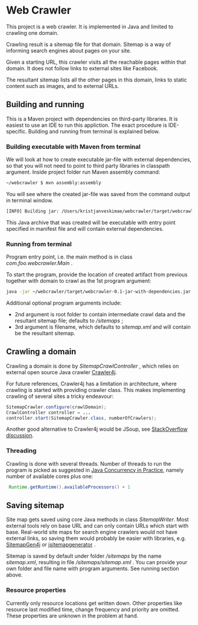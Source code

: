 # Web Crawler

This project is a web crawler.
It is implemented in Java and limited to crawling one domain.

Crawling result is a sitemap file for that domain. Sitemap is a way of informing search engines about pages on your site.

Given a starting URL, this crawler visits all the reachable pages within that domain. It does not follow links to external sites like Facebook.

The resultant sitemap lists all the other pages in this domain, links to static content such as images, and to external URLs.

## Building and running

This is a Maven project with dependencies on third-party libraries. It is easiest to use an IDE to run this appliction. The exact procedure is IDE-specific. Building and running from terminal is explained below.

### Building executable with Maven from terminal

We will look at how to create executable jar-file with external dependencies, so that you will not need to point to third party libraries in classpath argument.
Inside project folder run Maven assembly command:

``` bash
~/webcrawler $ mvn assembly:assembly
```
You will see where the created jar-file was saved from the command output in terminal window.

``` bash
[INFO] Building jar: /Users/kristjanveskimae/webcrawler/target/webcrawler-0.1-jar-with-dependencies.jar
```

This Java archive that was created will be executable with entry point specified in manifest file and will contain external dependencies.

### Running from terminal

Program entry point, i.e. the main method is in class *com.foo.webcrawler.Main* .

To start the program, provide the location of created artifact from previous together with domain to crawl as the 1st program argument:

``` bash
java -jar ~/webcrawler/target/webcrawler-0.1-jar-with-dependencies.jar http://example.com
```
Additional optional program arguments include:
 * 2nd argument is root folder to contain intermediate crawl data and the resultant sitemap file; defaults to */sitemaps* ;
 * 3rd argument is filename, which defaults to *sitemap.xml* and will contain be the resultant sitemap.

## Crawling a domain

Crawling a domain is done by *SitemapCrawlController* , which relies on external
open source Java crawler [Crawler4j](https://github.com/yasserg/crawler4j).

For future references, Crawler4j has a limitation in architecture, where crawling is started with providing crawler class. This makes implementing crawling of several sites a tricky endeavour:

``` Java
SitemapCrawler.configure(crawlDomain);
CrawlController controller = ...
controller.start(SitemapCrawler.class, numberOfCrawlers);
```
Another good alternative to Crawler4j would be JSoup, see [StackOverflow discussion](http://stackoverflow.com/questions/11282503/java-web-crawler-libraries).

### Threading

Crawling is done with several threads.
Number of threads to run the program is picked as suggested in [Java Concurrency in Practice](https://www.amazon.com/Java-Concurrency-Practice-Brian-Goetz/dp/0321349601/),
namely number of available cores plus one:
``` Java
 Runtime.getRuntime().availableProcessors() + 1
```

##  Saving sitemap

Site map gets saved using core Java methods in class *SitemapWriter*.
Most external tools rely on base URL and can only contain URLs which start with base.
Real-world site maps for search engine crawlers would not have external links,
so saving them would probably be easier with libraries,
e.g. [SitemapGen4j](https://github.com/dfabulich/sitemapgen4j) or [jsitemapgenerator](https://github.com/jirkapinkas/jsitemapgenerator) .

Sitemap is saved by default under folder */sitemaps* by the name *sitemap.xml*, resulting in file */sitemaps/sitemap.xml* .
You can provide your own folder and file name with program arguments.
See running section above.

### Resource properties

Currently only resource locations get written down.
Other properties like resource last modified time,
change frequency and priority are omitted.
These properties are unknown in the problem at hand.




